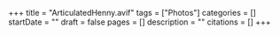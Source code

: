 +++
title = "ArticulatedHenny.avif"
tags = ["Photos"]
categories = []
startDate = ""
draft = false
pages = []
description = ""
citations = []
+++
